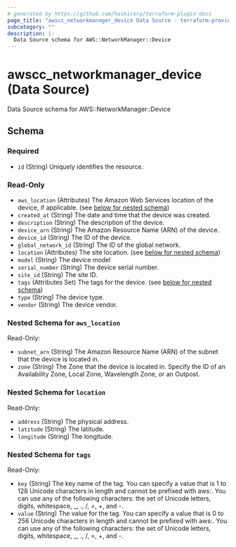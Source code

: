 ```yaml
---
# generated by https://github.com/hashicorp/terraform-plugin-docs
page_title: "awscc_networkmanager_device Data Source - terraform-provider-awscc"
subcategory: ""
description: |-
  Data Source schema for AWS::NetworkManager::Device
---
```


# awscc_networkmanager_device (Data Source)

Data Source schema for AWS::NetworkManager::Device



<!-- schema generated by tfplugindocs -->
## Schema

### Required

- `id` (String) Uniquely identifies the resource.

### Read-Only

- `aws_location` (Attributes) The Amazon Web Services location of the device, if applicable. (see [below for nested schema](#nestedatt--aws_location))
- `created_at` (String) The date and time that the device was created.
- `description` (String) The description of the device.
- `device_arn` (String) The Amazon Resource Name (ARN) of the device.
- `device_id` (String) The ID of the device.
- `global_network_id` (String) The ID of the global network.
- `location` (Attributes) The site location. (see [below for nested schema](#nestedatt--location))
- `model` (String) The device model
- `serial_number` (String) The device serial number.
- `site_id` (String) The site ID.
- `tags` (Attributes Set) The tags for the device. (see [below for nested schema](#nestedatt--tags))
- `type` (String) The device type.
- `vendor` (String) The device vendor.

<a id="nestedatt--aws_location"></a>
### Nested Schema for `aws_location`

Read-Only:

- `subnet_arn` (String) The Amazon Resource Name (ARN) of the subnet that the device is located in.
- `zone` (String) The Zone that the device is located in. Specify the ID of an Availability Zone, Local Zone, Wavelength Zone, or an Outpost.


<a id="nestedatt--location"></a>
### Nested Schema for `location`

Read-Only:

- `address` (String) The physical address.
- `latitude` (String) The latitude.
- `longitude` (String) The longitude.


<a id="nestedatt--tags"></a>
### Nested Schema for `tags`

Read-Only:

- `key` (String) The key name of the tag. You can specify a value that is 1 to 128 Unicode characters in length and cannot be prefixed with aws:. You can use any of the following characters: the set of Unicode letters, digits, whitespace, _, ., /, =, +, and -.
- `value` (String) The value for the tag. You can specify a value that is 0 to 256 Unicode characters in length and cannot be prefixed with aws:. You can use any of the following characters: the set of Unicode letters, digits, whitespace, _, ., /, =, +, and -.
